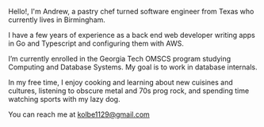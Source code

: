 Hello!, I'm Andrew, a pastry chef turned software engineer from Texas who currently lives in Birmingham.

I have a few years of experience as a back end web developer writing apps in Go and Typescript and configuring them with AWS.

I’m currently enrolled in the Georgia Tech OMSCS program studying Computing and Database Systems. My goal is to work in database internals.

In my free time, I enjoy cooking and learning about new cuisines and cultures, listening to obscure metal and 70s prog rock, and spending time watching sports with my lazy dog.

You can reach me at kolbe1129@gmail.com


<!---
andkolbe/andkolbe is a ✨ special ✨ repository because its `README.md` (this file) appears on your GitHub profile.
You can click the Preview link to take a look at your changes.
--->
